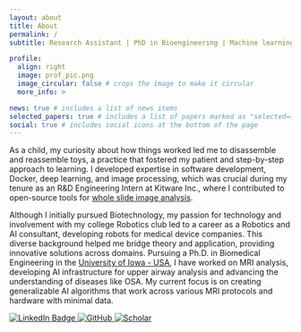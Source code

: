 ```yaml
---
layout: about
title: About
permalink: /
subtitle: Research Assistant | PhD in Bioengineering | Machine learning & AI | Image Processing | GoHawks

profile:
  align: right
  image: prof_pic.png
  image_circular: false # crops the image to make it circular
  more_info: >

news: true # includes a list of news items
selected_papers: true # includes a list of papers marked as "selected={true}"
social: true # includes social icons at the bottom of the page
---
```


As a child, my curiosity about how things worked led me to disassemble and reassemble toys, a practice that fostered my patient and step-by-step approach to learning. I developed expertise in software development, Docker, deep learning, and image processing, which was crucial during my tenure as an R&D Engineering Intern at Kitware Inc., where I contributed to open-source tools for [whole slide image analysis](https://github.com/eksubin/dsa-run-custom-ai-models).

Although I initially pursued Biotechnology, my passion for technology and involvement with my college Robotics club led to a career as a Robotics and AI consultant, developing robots for medical device companies. This diverse background helped me bridge theory and application, providing innovative solutions across domains. Pursuing a Ph.D. in Biomedical Engineering in the [University of Iowa - USA](https://lingala.lab.uiowa.edu/people), I have worked on MRI analysis, developing AI infrastructure for upper airway analysis and advancing the understanding of diseases like OSA. My current focus is on creating generalizable AI algorithms that work across various MRI protocols and hardware with minimal data.

<div id="badges">
  <a href="https://www.linkedin.com/in/subin-erattakulangara-69b21598/">
    <img src="https://img.shields.io/badge/LinkedIn-blue?style=for-the-badge&logo=linkedin&logoColor=white" alt="LinkedIn Badge"/>
  </a>
  <a href="https://github.com/eksubin?tab=repositories">
    <img src="https://img.shields.io/badge/github-%23121011.svg?style=for-the-badge&logo=github&logoColor=white)(https://github.com/eksubin?tab=repositories" alt="GitHub"/>
  </a>
    <a href="https://scholar.google.com/citations?user=YLlg89EAAAAJ&hl=en&oi=ao">
    <img src="https://img.shields.io/badge/Google%20Scholar-4285F4?style=for-the-badge&logo=google-scholar&logoColor=white" alt="Scholar"/>
  </a>
</div>
